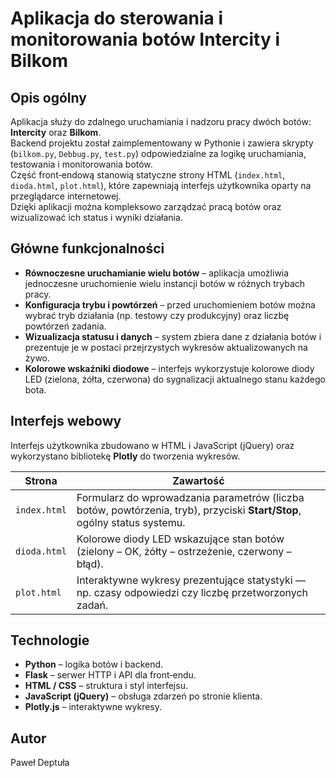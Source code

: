 # Aplikacja do sterowania i monitorowania botów Intercity i Bilkom

## Opis ogólny
Aplikacja służy do zdalnego uruchamiania i nadzoru pracy dwóch botów: **Intercity** oraz **Bilkom**.  
Backend projektu został zaimplementowany w Pythonie i zawiera skrypty (`bilkom.py`, `Debbug.py`, `test.py`) odpowiedzialne za logikę uruchamiania, testowania i monitorowania botów.  
Część front‑endową stanowią statyczne strony HTML (`index.html`, `dioda.html`, `plot.html`), które zapewniają interfejs użytkownika oparty na przeglądarce internetowej.  
Dzięki aplikacji można kompleksowo zarządzać pracą botów oraz wizualizować ich status i wyniki działania.

## Główne funkcjonalności
- **Równoczesne uruchamianie wielu botów** – aplikacja umożliwia jednoczesne uruchomienie wielu instancji botów w różnych trybach pracy.  
- **Konfiguracja trybu i powtórzeń** – przed uruchomieniem botów można wybrać tryb działania (np. testowy czy produkcyjny) oraz liczbę powtórzeń zadania.  
- **Wizualizacja statusu i danych** – system zbiera dane z działania botów i prezentuje je w postaci przejrzystych wykresów aktualizowanych na żywo.  
- **Kolorowe wskaźniki diodowe** – interfejs wykorzystuje kolorowe diody LED (zielona, żółta, czerwona) do sygnalizacji aktualnego stanu każdego bota.

## Interfejs webowy
Interfejs użytkownika zbudowano w HTML i JavaScript (jQuery) oraz wykorzystano bibliotekę **Plotly** do tworzenia wykresów.

| Strona | Zawartość |
| ------ | ---------- |
| `index.html` | Formularz do wprowadzania parametrów (liczba botów, powtórzenia, tryb), przyciski **Start/Stop**, ogólny status systemu. |
| `dioda.html` | Kolorowe diody LED wskazujące stan botów (zielony – OK, żółty – ostrzeżenie, czerwony – błąd). |
| `plot.html` | Interaktywne wykresy prezentujące statystyki — np. czasy odpowiedzi czy liczbę przetworzonych zadań. |

## Technologie
- **Python** – logika botów i backend.  
- **Flask** – serwer HTTP i API dla front‑endu.  
- **HTML / CSS** – struktura i styl interfejsu.  
- **JavaScript (jQuery)** – obsługa zdarzeń po stronie klienta.  
- **Plotly.js** – interaktywne wykresy.  

## Autor
Paweł Deptuła
